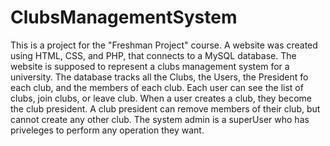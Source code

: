 # ClubsManagementSystem
This is a project for the "Freshman Project" course.
A website was created using HTML, CSS, and PHP, that connects to a MySQL database. The website is supposed to represent a clubs management system for a university.
The database tracks all the Clubs, the Users, the President fo each club, and the members of each club.
Each user can see the list of clubs, join clubs, or leave club.
When a user creates a club, they become the club president.
A club president can remove members of their club, but cannot create any other club.
The system admin is a superUser who has priveleges to perform any operation they want.
